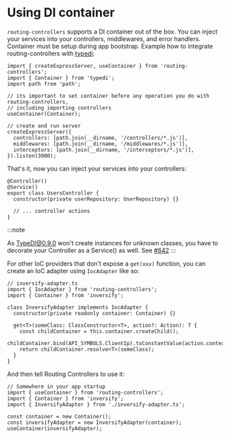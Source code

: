 # Using DI container

`routing-controllers` supports a DI container out of the box. You can inject your services into your controllers, middlewares, and error handlers. Container must be setup during app bootstrap. Example how to integrate routing-controllers with [typedi](https://github.com/typestack/typedi):

```
import { createExpressServer, useContainer } from 'routing-controllers';
import { Container } from 'typedi';
import path from 'path';

// its important to set container before any operation you do with routing-controllers,
// including importing controllers
useContainer(Container);

// create and run server
createExpressServer({
  controllers: [path.join(__dirname, '/controllers/*.js')],
  middlewares: [path.join(__dirname, '/middlewares/*.js')],
  interceptors: [path.join(__dirname, '/interceptors/*.js')],
}).listen(3000);
```

That's it, now you can inject your services into your controllers:

```
@Controller()
@Service()
export class UsersController {
  constructor(private userRepository: UserRepository) {}

  // ... controller actions
}
```

:::note

As TypeDI@0.9.0 won't create instances for unknown classes, you have to decorate your Controller as a Service() as well. See [#642](https://github.com/typestack/routing-controllers/issues/642)
:::

For other IoC providers that don't expose a `get(xxx)` function, you can create an IoC adapter using `IocAdapter` like so:

```
// inversify-adapter.ts
import { IocAdapter } from 'routing-controllers';
import { Container } from 'inversify';

class InversifyAdapter implements IocAdapter {
  constructor(private readonly container: Container) {}

  get<T>(someClass: ClassConstructor<T>, action?: Action): T {
    const childContainer = this.container.createChild();
    childContainer.bind(API_SYMBOLS.ClientIp).toConstantValue(action.context.ip);
    return childContainer.resolve<T>(someClass);
  }
}
```

And then tell Routing Controllers to use it:

```
// Somewhere in your app startup
import { useContainer } from 'routing-controllers';
import { Container } from 'inversify';
import { InversifyAdapter } from './inversify-adapter.ts';

const container = new Container();
const inversifyAdapter = new InversifyAdapter(container);
useContainer(inversifyAdapter);
```
